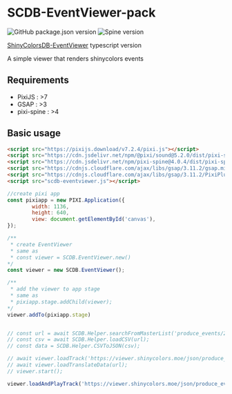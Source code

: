# SCDB-EventViewer-pack
![GitHub package.json version](https://img.shields.io/github/package-json/v/ShinyColorsDB/ShinyColorsDB-EventViewer-pack?style=flat-square)
![Spine version](https://img.shields.io/badge/Spine-3.6%20/%203.7-ff69b4?style=flat-square)

[ShinyColorsDB-EventViewer](https://github.com/ShinyColorsDB/ShinyColorsDB-EventViewer) typescript version

A simple viewer that renders shinycolors events

## Requirements
-   PixiJS : >7
-   GSAP : >3
-   pixi-spine : >4


## Basic usage

```html
<script src="https://pixijs.download/v7.2.4/pixi.js"></script>
<script src="https://cdn.jsdelivr.net/npm/@pixi/sound@5.2.0/dist/pixi-sound.js"></script>
<script src="https://cdn.jsdelivr.net/npm/pixi-spine@4.0.4/dist/pixi-spine.js"></script>
<script src="https://cdnjs.cloudflare.com/ajax/libs/gsap/3.11.2/gsap.min.js"></script>
<script src="https://cdnjs.cloudflare.com/ajax/libs/gsap/3.11.2/PixiPlugin.min.js"></script>
<script src="scdb-eventviewer.js"></script> 
```

```js
//create pixi app
const pixiapp = new PIXI.Application({
        width: 1136,
        height: 640,
        view: document.getElementById('canvas'),
});

/**
 * create EventViewer
 * same as 
 * const viewer = SCDB.EventViewer.new()
*/
const viewer = new SCDB.EventViewer();

/**
 * add the viewer to app stage
 * same as
 * pixiapp.stage.addChild(viewer);
*/
viewer.addTo(pixiapp.stage)


// const url = await SCDB.Helper.searchFromMasterList('produce_events/202100711.json');
// const csv = await SCDB.Helper.loadCSV(url);
// const data = SCDB.Helper.CSVToJSON(csv);

// await viewer.loadTrack('https://viewer.shinycolors.moe/json/produce_events/202100711.json');
// await viewer.loadTranslateData(url);
// viewer.start();

viewer.loadAndPlayTrack('https://viewer.shinycolors.moe/json/produce_events/202100711.json');

```
